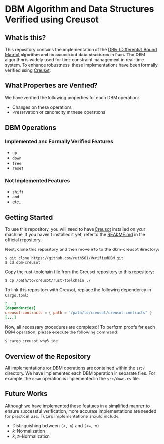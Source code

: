 # DBM Algorithm and Data Structures Verified using Creusot

## What is this?

This repository contains the implementation of the [DBM (Differential Bound Matrix)](https://en.wikipedia.org/wiki/Difference_bound_matrix) algorithm and its associated data structures in Rust. The DBM algorithm is widely used for time constraint management in real-time system. To enhance robustness, these implementations have been formally verified using [Creusot](https://github.com/creusot-rs/creusot). 

## What Properties are Verified?

We have verified the following properties for each DBM operation:

* Changes on these operations
* Preservation of canonicity in these operations

## DBM Operations

### Implemented and Formally Verified Features

* `up`
* `down`
* `free`
* `reset`

### Not Implemented Features

* `shift`
* `and`
* etc...

## Getting Started

To use this repository, you will need to have [Creusot](https://github.com/creusot-rs/creusot) installed on your machine. If you haven't installed it yet, refer to the [README.md](https://github.com/creusot-rs/creusot?tab=readme-ov-file#installing-creusot-as-a-user) in the official repository.

Next, clone this repository and then move into to the dbm-creusot directory:

```
$ git clone https://github.com/ruth561/VerifiedDBM.git
$ cd dbm-creusot
```

Copy the rust-toolchain file from the Creusot repository to this repository:

```
$ cp /path/to/creusot/rust-toolchain ./
```

To link this repository with Creusot, replace the following dependency in `Cargo.toml`:

```toml
[...]
[dependencies]
creusot-contracts = { path = "/path/to/creusot/creusot-contracts" }
[...]
```

Now, all necessary procedures are completed! To perform proofs for each DBM operation, please execute the following command:

```
$ cargo creusot why3 ide
```

## Overview of the Repository

All implementations for DBM operations are contained within the `src/` directory. We have implemented each DBM operation in separate files. For example, the `down` operation is implemented in the `src/down.rs` file.

## Future Works

Although we have implemented these features in a simplified manner to ensure successful verification, more accurate implementations are needed for practical use. Future implementations should include:

* Distinguishing between `(<, m)` and `(<=, m)`
* $k\text{-Normalization}$
* $k,\mathcal{G}\text{-Normalization}$
